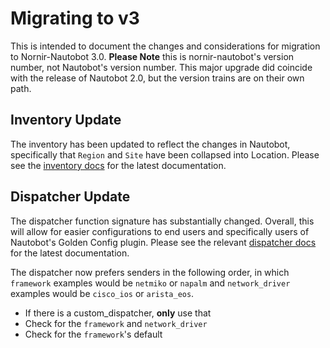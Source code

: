 # Migrating to v3

This is intended to document the changes and considerations for migration to Nornir-Nautobot 3.0. **Please Note** this is nornir-nautobot's version number, not Nautobot's version number. This major upgrade did coincide with the release of Nautobot 2.0, but the version trains are on their own path.

## Inventory Update

The inventory has been updated to reflect the changes in Nautobot, specifically that `Region` and `Site` have been collapsed into Location. Please see the [inventory docs](../inventory/inventory.md) for the latest documentation.

## Dispatcher Update

The dispatcher function signature has substantially changed. Overall, this will allow for easier configurations to end users and specifically users of Nautobot's Golden Config plugin. Please see the relevant [dispatcher docs](../task/task.md#dispatcher-sender) for the latest documentation.

The dispatcher now prefers senders in the following order, in which `framework` examples would be `netmiko` or `napalm` and `network_driver` examples would be `cisco_ios` or `arista_eos`.

- If there is a custom_dispatcher, **only** use that
- Check for the `framework` and `network_driver`
- Check for the `framework`'s default